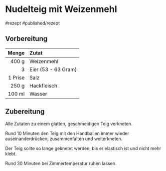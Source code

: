 # Nudelteig mit Weizenmehl
#rezept #published/rezept  

## Vorbereitung 

|    Menge | Zutat                         |
| --------:|:----------------------------- |
|    400 g | Weizenmehl                    |
|        3 | Eier (53 - 63 Gram)           |
|  1 Prise | Salz                          |
|    250 g | Hackfleisch                   |
|   100 ml | Wasser                        |

## Zubereitung

Alle Zutaten zu einem glatten, geschmeidigen Teig verkneten.

Rund 10 Minuten den Teig mit den Handballen immer wieder auseinanderdrücken, zusammenfalten und weiterkneten.

Der Teig sollte so lange geknetet werden, bis er elastisch ist und nicht mehr klebt.

Rund 30 Minuten bei Zimmertemperatur ruhen lassen.

